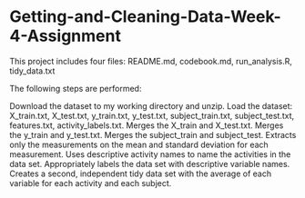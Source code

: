 # Getting-and-Cleaning-Data-Week-4-Assignment
This project includes four files: README.md, codebook.md, run_analysis.R, tidy_data.txt

The following steps are performed:

Download the dataset to my working directory and unzip.
Load the dataset: X_train.txt, X_test.txt, y_train.txt, y_test.txt, subject_train.txt, subject_test.txt, features.txt, activity_labels.txt.
Merges the X_train and X_test.txt.
Merges the y_train and y_test.txt.
Merges the subject_train and subject_test.
Extracts only the measurements on the mean and standard deviation for each measurement.
Uses descriptive activity names to name the activities in the data set.
Appropriately labels the data set with descriptive variable names.
Creates a second, independent tidy data set with the average of each variable for each activity and each subject.
